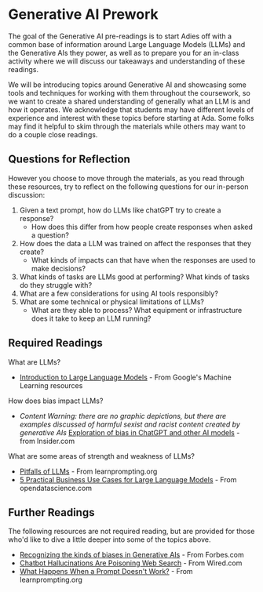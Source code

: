 # Generative AI Prework

The goal of the Generative AI pre-readings is to start Adies off with a common base of information around Large Language Models (LLMs) and the Generative AIs they power, as well as to prepare you for an in-class activity where we will discuss our takeaways and understanding of these readings.

We will be introducing topics around Generative AI and showcasing some tools and techniques for working with them throughout the coursework, so we want to create a shared understanding of generally what an LLM is and how it operates. We acknowledge that students may have different levels of experience and interest with these topics before starting at Ada. Some folks may find it helpful to skim through the materials while others may want to do a couple close readings. 

## Questions for Reflection

However you choose to move through the materials, as you read through these resources, try to reflect on the following questions for our in-person discussion:
1. Given a text prompt, how do LLMs like chatGPT try to create a response? 
    * How does this differ from how people create responses when asked a question?
2. How does the data a LLM was trained on affect the responses that they create? 
    * What kinds of impacts can that have when the responses are used to make decisions?
3. What kinds of tasks are LLMs good at performing? What kinds of tasks do they struggle with? 
4. What are a few considerations for using AI tools responsibly?
5. What are some technical or physical limitations of LLMs?
    * What are they able to process? What equipment or infrastructure does it take to keep an LLM running?

## Required Readings
What are LLMs?
* [Introduction to Large Language Models](https://developers.google.com/machine-learning/resources/intro-llms) - From Google's Machine Learning resources

How does bias impact LLMs?
* *Content Warning: there are no graphic depictions, but there are examples discussed of harmful sexist and racist content created by generative AIs* [Exploration of bias in ChatGPT and other AI models](https://www.insider.com/chatgpt-is-like-many-other-ai-models-rife-with-bias-2023-1) - from Insider.com

What are some areas of strength and weakness of LLMs?
* [Pitfalls of LLMs](https://learnprompting.org/docs/basics/pitfalls) - From learnprompting.org
* [5 Practical Business Use Cases for Large Language Models](https://opendatascience.com/5-practical-business-use-cases-for-large-language-models/) -  From opendatascience.com

## Further Readings
The following resources are not required reading, but are provided for those who'd like to dive a little deeper into some of the topics above.

* [Recognizing the kinds of biases in Generative AIs](https://www.forbes.com/sites/forbestechcouncil/2023/09/06/navigating-the-biases-in-llm-generative-ai-a-guide-to-responsible-implementation) - From Forbes.com
* [Chatbot Hallucinations Are Poisoning Web Search](https://www.wired.com/story/fast-forward-chatbot-hallucinations-are-poisoning-web-search/) - From Wired.com
* [What Happens When a Prompt Doesn't Work?](https://learnprompting.org/docs/basics/prompt_engineering#what-happens-when-a-prompt-doesnt-work) - From learnprompting.org